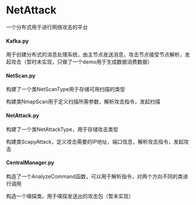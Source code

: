 # NetAttack
一个分布式用于进行网络攻击的平台

#### Kafka.py

用于创建分布式的消息处理系统，由主节点发送消息，攻击节点接受节点解析，发起攻击（暂时未实现，只做了一个demo用于生成数据消费数据）

#### NetScan.py

构建了一个类NetScanType用于存储可用扫描的类型

构建类NmapScan用于定义扫描所需参数，解析攻击指令，发起扫描

#### NetAttack.py

构建了一个类NetAttackType，用于存储攻击类型

构建类ScapyAttack，定义攻击需要的IP地址，端口信息，解析攻击指令，发起攻击

#### CentralManager.py

构造了一个AnalyzeCommand函数，可以用于解析指令，对两个方向不同的类进行调用

构造一个嗅探类，用于嗅探发送出的攻击包（暂未实现）